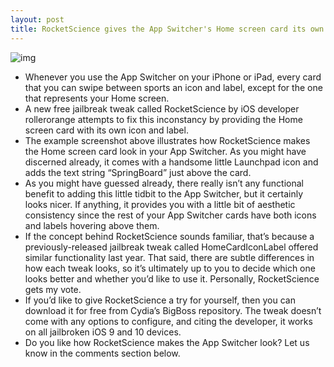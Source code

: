 ```yaml
---
layout: post
title: RocketScience gives the App Switcher's Home screen card its own icon and label
---
```

![img](http://media.idownloadblog.com/wp-content/uploads/2018/02/RocketScience-Before-and-After.jpg)
* Whenever you use the App Switcher on your iPhone or iPad, every card that you can swipe between sports an icon and label, except for the one that represents your Home screen.
* A new free jailbreak tweak called RocketScience by iOS developer rollerorange attempts to fix this inconstancy by providing the Home screen card with its own icon and label.
* The example screenshot above illustrates how RocketScience makes the Home screen card look in your App Switcher. As you might have discerned already, it comes with a handsome little Launchpad icon and adds the text string “SpringBoard” just above the card.
* As you might have guessed already, there really isn’t any functional benefit to adding this little tidbit to the App Switcher, but it certainly looks nicer. If anything, it provides you with a little bit of aesthetic consistency since the rest of your App Switcher cards have both icons and labels hovering above them.
* If the concept behind RocketScience sounds familiar, that’s because a previously-released jailbreak tweak called HomeCardIconLabel offered similar functionality last year. That said, there are subtle differences in how each tweak looks, so it’s ultimately up to you to decide which one looks better and whether you’d like to use it. Personally, RocketScience gets my vote.
* If you’d like to give RocketScience a try for yourself, then you can download it for free from Cydia’s BigBoss repository. The tweak doesn’t come with any options to configure, and citing the developer, it works on all jailbroken iOS 9 and 10 devices.
* Do you like how RocketScience makes the App Switcher look? Let us know in the comments section below.

